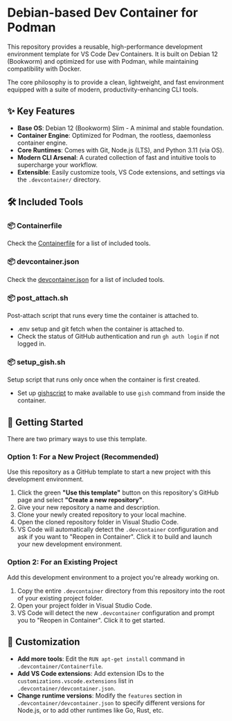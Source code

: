 # Debian-based Dev Container for Podman

This repository provides a reusable, high-performance development environment template for VS Code Dev Containers. It is built on Debian 12 (Bookworm) and optimized for use with Podman, while maintaining compatibility with Docker.

The core philosophy is to provide a clean, lightweight, and fast environment equipped with a suite of modern, productivity-enhancing CLI tools.

## ✨ Key Features

- **Base OS**: Debian 12 (Bookworm) Slim - A minimal and stable foundation.
- **Container Engine**: Optimized for Podman, the rootless, daemonless container engine.
- **Core Runtimes**: Comes with Git, Node.js (LTS), and Python 3.11 (via OS).
- **Modern CLI Arsenal**: A curated collection of fast and intuitive tools to supercharge your workflow.
- **Extensible**: Easily customize tools, VS Code extensions, and settings via the `.devcontainer/` directory.

## 🛠️ Included Tools

### 📦 Containerfile

Check the [Containerfile](.devcontainer/Containerfile) for a list of included tools.

### 📦 devcontainer.json

Check the [devcontainer.json](.devcontainer/devcontainer.json) for a list of included tools.

### 📦 post_attach.sh

Post-attach script that runs every time the container is attached to.
- .env setup and git fetch when the container is attached to.
- Check the status of GitHub authentication and run `gh auth login` if not logged in.

### 📦 setup_gish.sh

Setup script that runs only once when the container is first created.
- Set up [gishscript](https://github.com/KunihiroS/gishscript) to make available to use `gish` command from inside the container.

## 🚀 Getting Started

There are two primary ways to use this template.

### Option 1: For a New Project (Recommended)

Use this repository as a GitHub template to start a new project with this development environment.

1.  Click the green **"Use this template"** button on this repository's GitHub page and select **"Create a new repository"**.
2.  Give your new repository a name and description.
3.  Clone your newly created repository to your local machine.
4.  Open the cloned repository folder in Visual Studio Code.
5.  VS Code will automatically detect the `.devcontainer` configuration and ask if you want to "Reopen in Container". Click it to build and launch your new development environment.

### Option 2: For an Existing Project

Add this development environment to a project you're already working on.

1.  Copy the entire `.devcontainer` directory from this repository into the root of your existing project folder.
2.  Open your project folder in Visual Studio Code.
3.  VS Code will detect the new `.devcontainer` configuration and prompt you to "Reopen in Container". Click it to get started.

## 🔧 Customization

- **Add more tools**: Edit the `RUN apt-get install` command in `.devcontainer/Containerfile`.
- **Add VS Code extensions**: Add extension IDs to the `customizations.vscode.extensions` list in `.devcontainer/devcontainer.json`.
- **Change runtime versions**: Modify the `features` section in `.devcontainer/devcontainer.json` to specify different versions for Node.js, or to add other runtimes like Go, Rust, etc.
